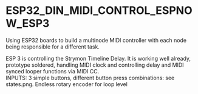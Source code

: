 # ESP32_DIN_MIDI_CONTROL_ESPNOW_ESP3

Using ESP32 boards to build a multinode MIDI controller with each node being responsible for a different task. 

ESP 3 is controlling the Strymon Timeline Delay. It is working well already, prototype soldered, handling MIDI clock and controlling delay and MIDI synced looper functions via MIDI CC.<br>
INPUTS: 3 simple buttons, different button press combinations: see states.png. Endless rotary encoder for loop level <br>

